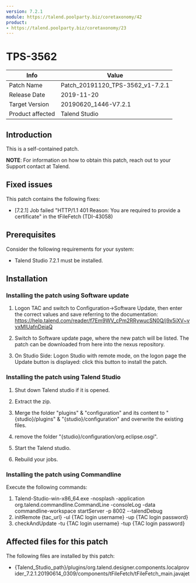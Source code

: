 ```yaml
---
version: 7.2.1
module: https://talend.poolparty.biz/coretaxonomy/42
product:
- https://talend.poolparty.biz/coretaxonomy/23
---
```


# TPS-3562

| Info             | Value |
| ---------------- | ---------------- |
| Patch Name       | Patch\_20191120\_TPS-3562\_v1-7.2.1 |
| Release Date     | 2019-11-20 |
| Target Version   | 20190620\_1446-V7.2.1 |
| Product affected | Talend Studio |

## Introduction

This is a self-contained patch.

**NOTE**: For information on how to obtain this patch, reach out to your Support contact at Talend.

## Fixed issues

This patch contains the following fixes:

- [7.2.1] Job failed "HTTP/1.1 401 Reason: You are required to provide a certificate" in the tFileFetch (TDI-43058)

## Prerequisites

Consider the following requirements for your system:

- Talend Studio 7.2.1 must be installed.

## Installation

### Installing the patch using Software update

1) Logon TAC and switch to Configuration->Software Update, then enter the correct values and save referring to the documentation: https://help.talend.com/reader/f7Em9WV_cPm2RRywucSN0Q/j9x5iXV~vyxMlUafnDejaQ

2) Switch to Software update page, where the new patch will be listed. The patch can be downloaded from here into the nexus repository.

3) On Studio Side: Logon Studio with remote mode, on the logon page the Update button is displayed: click this button to install the patch.

### Installing the patch using Talend Studio

1) Shut down Talend studio if it is opened.

2) Extract the zip.

3) Merge the folder "plugins" & "configuration" and its content to "{studio}/plugins" & "{studio}/configuration" and overwrite the existing files.

4) remove the folder "{studio}/configuration/org.eclipse.osgi".

5) Start the Talend studio.

6) Rebuild your jobs.

### Installing the patch using Commandline

Execute the following commands:

1. Talend-Studio-win-x86_64.exe -nosplash -application org.talend.commandline.CommandLine -consoleLog -data commandline-workspace startServer -p 8002 --talendDebug
2. initRemote {tac_url} -ul {TAC login username} -up {TAC login password}
3. checkAndUpdate -tu {TAC login username} -tup {TAC login password}

## Affected files for this patch <!-- if applicable -->

The following files are installed by this patch:

- {Talend\_Studio\_path}/plugins/org.talend.designer.components.localprovider\_7.2.1.20190614\_0309/components/tFileFetch/tFileFetch\_main.javajet
